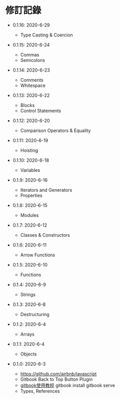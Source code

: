 # 修訂記錄

* 0.1.16: 2020-6-29
  * Type Casting & Coercion

* 0.1.15: 2020-6-24
  * Commas
  * Semicolons

* 0.1.14: 2020-6-23
  * Comments
  * Whitespace

* 0.1.13: 2020-6-22
  * Blocks
  * Control Statements

* 0.1.12: 2020-6-20
  * Comparison Operators & Equality

* 0.1.11: 2020-6-19
  * Hoisting

* 0.1.10: 2020-6-18
  * Variables

* 0.1.9: 2020-6-16
  * Iterators and Generators
  * Properties
  
* 0.1.8: 2020-6-15
  * Modules

* 0.1.7: 2020-6-12
  * Classes & Constructors

* 0.1.6: 2020-6-11
  * Arrow Functions

* 0.1.5: 2020-6-10
  * Functions

* 0.1.4: 2020-6-9
  * Strings

* 0.1.3: 2020-6-8
  * Destructuring

* 0.1.2: 2020-6-4
  * Arrays

* 0.1.1: 2020-6-4
  * Objects

* 0.1.0: 2020-6-3
  * https://github.com/airbnb/javascript
  * Gitbook Back to Top Button Plugin
  * [gitbook使用教程](https://segmentfault.com/a/1190000017960359) gitbook install  gitbook serve
  * Types, References
